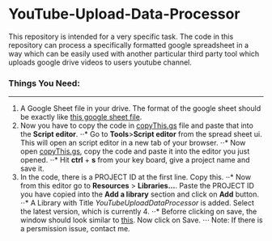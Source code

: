 # YouTube-Upload-Data-Processor

This repository is intended for a very specific task. 
The code in this repository can process a specifically formatted google spreadsheet in a way
which can be easily used with another particular third party tool which uploads google drive videos to users youtube channel.

### Things You Need:

---

1. A Google Sheet file in your drive. The format of the google sheet should be exactly like [this google sheet file](https://docs.google.com/spreadsheets/d/1dAhC7QMI6YyvPIwr0DfQoLd8Knc1YCCFybUdkKTq22I/edit?usp=sharing).
2. Now you have to copy the code in [copyThis.gs](https://github.com/s-shifat/YouTube-Upload-Data-Processor/blob/main/copyThis.gs) file and paste that into the **Script editor**.
⋅⋅* Go to **Tools**>**Script editor** from the spread sheet ui. This will open an script editor in a new tab of your browser.
⋅⋅* Now open [copyThis.gs](https://github.com/s-shifat/YouTube-Upload-Data-Processor/blob/main/copyThis.gs), copy the code and paste it into the editor you just opened.
⋅⋅* Hit **ctrl** + **s** from your key board, give a project name and save it.
3. In the code, there is a PROJECT ID at the first line. Copy this.
⋅⋅* Now from this editor go to **Resources** > **Libraries...**. Paste the PROJECT ID you have copied into the **Add a library** section and click on **Add** button.
⋅⋅* A Library with Title *YouTubeUploadDataProcessor* is added. Select the latest version, which is currently 4.
⋅⋅* Beforre clicking on save, the window should look similar to [this](https://github.com/s-shifat/YouTube-Upload-Data-Processor/blob/images/helper/LibrariesWindow.JPG). Now click on Save.
⋅⋅⋅ Note: If there is a persmission issue, contact me.
